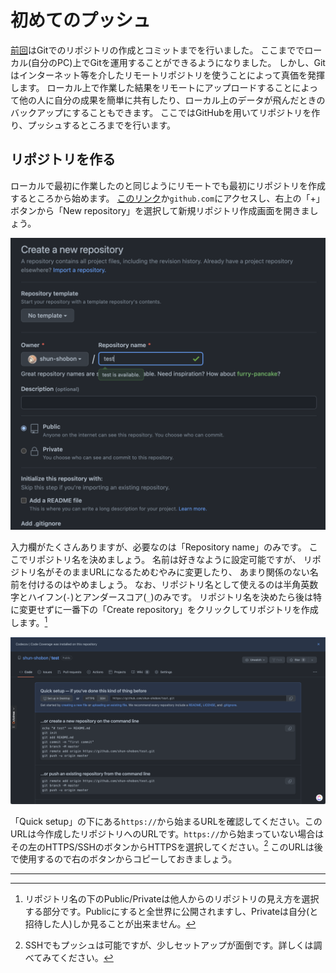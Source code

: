 # 初めてのプッシュ

[前回](03_first_git_commit.html)はGitでのリポジトリの作成とコミットまでを行いました。
ここまででローカル(自分のPC)上でGitを運用することができるようになりました。
しかし、Gitはインターネット等を介したリモートリポジトリを使うことによって真価を発揮します。
ローカル上で作業した結果をリモートにアップロードすることによって他の人に自分の成果を簡単に共有したり、ローカル上のデータが飛んだときのバックアップにすることもできます。
ここではGitHubを用いてリポジトリを作り、プッシュするところまでを行います。


## リポジトリを作る

ローカルで最初に作業したのと同じようにリモートでも最初にリポジトリを作成するところから始めます。
[このリンク](https://repo.new)か`github.com`にアクセスし、右上の「+」ボタンから「New repository」を選択して新規リポジトリ作成画面を開きましょう。

![GitHubのリポジトリ新規作成画面](./img/github-new-repository.png)

入力欄がたくさんありますが、必要なのは「Repository name」のみです。
ここでリポジトリ名を決めましょう。
名前は好きなように設定可能ですが、
リポジトリ名がそのままURLになるためむやみに変更したり、
あまり関係のない名前を付けるのはやめましょう。
なお、リポジトリ名として使えるのは半角英数字とハイフン(`-`)とアンダースコア(`_`)のみです。
リポジトリ名を決めたら後は特に変更せずに一番下の「Create repository」をクリックしてリポジトリを作成します。[^1]

![リポジトリ作成直後の画面](./img/github-init-repository.png)

「Quick setup」の下にある`https://`から始まるURLを確認してください。このURLは今作成したリポジトリへのURLです。`https://`から始まっていない場合はその左のHTTPS/SSHのボタンからHTTPSを選択してください。[^2]
このURLは後で使用するので右のボタンからコピーしておきましょう。

---

[^1]: リポジトリ名の下のPublic/Privateは他人からのリポジトリの見え方を選択する部分です。Publicにすると全世界に公開されますし、Privateは自分(と招待した人)しか見ることが出来ません。

[^2]: SSHでもプッシュは可能ですが、少しセットアップが面倒です。詳しくは調べてみてください。
